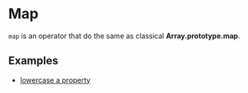 # Map

`map` is an operator that do the same as classical **Array.prototype.map**.

## Examples

- [lowercase a property](./lower.md)
